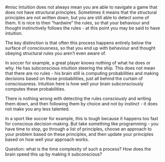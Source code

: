 #misc 
Intuition does not always mean you are able to navigate a game that does not have structural principles. Sometimes it means that the structural principles are not written down, but you are still able to detect some of them. It is nice to then “hardwire” the rules, so that your behaviour and thought instinctively follows the rules - at this point you may be said to have intuition.

The key distinction is that often this process happens entirely below the surface of consciousness, so that you end up with behaviour and thought obeying structural rules you aren’t even aware of. 

In soccer for example, a great player knows nothing of what he does or why. He has subconscious intuition steering the ship. This does not mean that there are no rules - his brain still is computing probabilities and making decisions based on those probabilities, just all behind the curtain of consciousness. Intuition here is how well your brain subconsciously computes these probabilities.

There is nothing wrong with detecting the rules consciously and writing them down, and then following them by choice and not by instinct - it does not make you any less talented. 

In a sport like soccer for example, this is tough because it happens too fast for conscious decision-making. But take something like programming - you have time to stop, go through a list of principles, choose an approach to your problem based on these principles, and then update your principles based on how well your approach works. 

Question: what is the time complexity of such a process? How does the brain speed this up by making it subconscious?